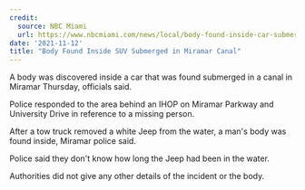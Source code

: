 ```yaml
---
credit:
  source: NBC Miami
  url: https://www.nbcmiami.com/news/local/body-found-inside-car-submerged-in-miramar-canal/2618693/
date: '2021-11-12'
title: "Body Found Inside SUV Submerged in Miramar Canal"
---
```

A body was discovered inside a car that was found submerged in a canal in Miramar Thursday, officials said.

Police responded to the area behind an IHOP on Miramar Parkway and University Drive in reference to a missing person.

After a tow truck removed a white Jeep from the water, a man's body was found inside, Miramar police said.

Police said they don't know how long the Jeep had been in the water.

Authorities did not give any other details of the incident or the body.
